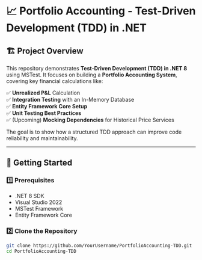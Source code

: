 # 📈 Portfolio Accounting - Test-Driven Development (TDD) in .NET

## 🏗 Project Overview
This repository demonstrates **Test-Driven Development (TDD) in .NET 8** using MSTest. It focuses on building a **Portfolio Accounting System**, covering key financial calculations like:

✅ **Unrealized P&L** Calculation  
✅ **Integration Testing** with an In-Memory Database  
✅ **Entity Framework Core Setup**  
✅ **Unit Testing Best Practices**  
✅ (Upcoming) **Mocking Dependencies** for Historical Price Services  

The goal is to show how a structured TDD approach can improve code reliability and maintainability.

---

## 🚀 Getting Started

### **1️⃣ Prerequisites**
- .NET 8 SDK  
- Visual Studio 2022  
- MSTest Framework  
- Entity Framework Core  

### **2️⃣ Clone the Repository**
```sh
git clone https://github.com/YourUsername/PortfolioAccounting-TDD.git
cd PortfolioAccounting-TDD
